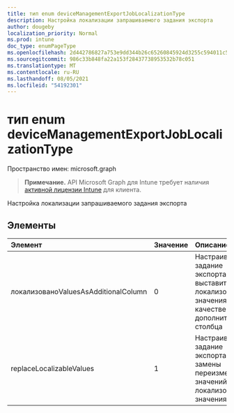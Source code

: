```yaml
---
title: тип enum deviceManagementExportJobLocalizationType
description: Настройка локализации запрашиваемого задания экспорта
author: dougeby
localization_priority: Normal
ms.prod: intune
doc_type: enumPageType
ms.openlocfilehash: 2d442786827a753e9dd344b26c65260845924d3255c594011c5004ec48752c72
ms.sourcegitcommit: 986c33b848fa22a153f28437738953532b78c051
ms.translationtype: MT
ms.contentlocale: ru-RU
ms.lasthandoff: 08/05/2021
ms.locfileid: "54192301"
---
```

# <a name="devicemanagementexportjoblocalizationtype-enum-type"></a>тип enum deviceManagementExportJobLocalizationType

Пространство имен: microsoft.graph

> **Примечание.** API Microsoft Graph для Intune требует наличия [активной лицензии Intune](https://go.microsoft.com/fwlink/?linkid=839381) для клиента.

Настройка локализации запрашиваемого задания экспорта

## <a name="members"></a>Элементы
|Элемент|Значение|Описание|
|:---|:---|:---|
|локализованоValuesAsAdditionalColumn|0|Настраивает задание экспорта, чтобы выставить локализованные значения в качестве дополнительного столбца|
|replaceLocalizableValues|1|Настраивает задание экспорта для замены переизменяемых значений на их локализованные значения|




